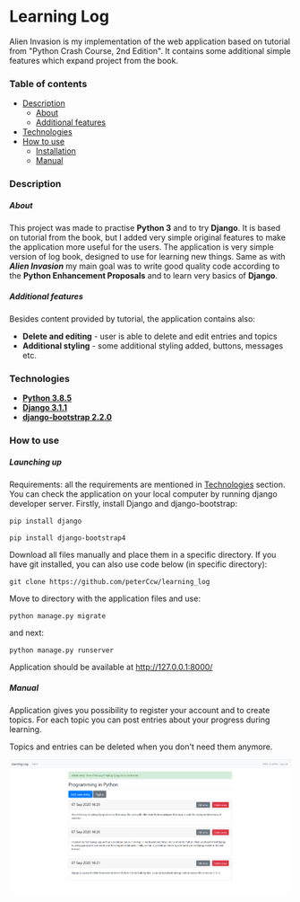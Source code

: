 # Learning Log
Alien Invasion is my implementation of the web application based on tutorial from "Python Crash Course, 2nd Edition". 
It contains some additional simple features which expand project from the book.
### Table of contents
* [Description](#description)
    * [About](#about)
    * [Additional features](#additional-features)
* [Technologies](#technologies)
* [How to use](#how-to-use)
    * [Installation](#installation)
    * [Manual](#manual)
    
    
### Description  
##### About
This project was made to practise **Python 3** and to try **Django**. It is based on tutorial from the book, but I added
very simple original features to make the application more useful for the users. The application is very simple version
of log book, designed to use for learning new things. Same as with ***Alien Invasion*** my main goal was to write good
quality code according to the **Python Enhancement Proposals** and to learn very basics of **Django**. 
##### Additional features
Besides content provided by tutorial, the application contains also:
* **Delete and editing** - user is able to delete and edit entries and topics
* **Additional styling** - some additional styling added, buttons, messages etc.
### Technologies
* [**Python 3.8.5**](https://www.python.org/)
* [**Django 3.1.1**](https://www.djangoproject.com/)
* [**django-bootstrap 2.2.0**](https://django-bootstrap4.readthedocs.io/)
### How to use
##### Launching up
Requirements:
all the requirements are mentioned in [Technologies](#technologies) section. You can check the application on your local
computer by running django developer server. Firstly, install Django and django-bootstrap:
```commandline
pip install django
```
```commandline
pip install django-bootstrap4
```
Download all files manually and place them in a specific directory.
If you have git installed, you can also use code below (in specific directory):
```commandline
git clone https://github.com/peterCcw/learning_log
```
Move to directory with the application files and use:
```commandline
python manage.py migrate
```
and next:
```commandline
python manage.py runserver
```
Application should be available at http://127.0.0.1:8000/

##### Manual
Application gives you possibility to register your account and to create topics. For each topic you can post entries
about your progress during learning.

Topics and entries can be deleted when you don't need them anymore.

![Interface](/readme_images/learning_log.png)
